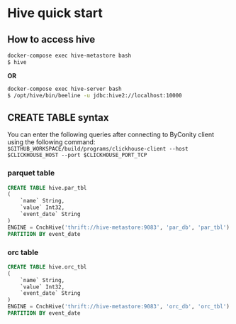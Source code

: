 # Hive quick start

## How to access hive
```sh
docker-compose exec hive-metastore bash
$ hive
```
**OR**

```sh
docker-compose exec hive-server bash
$ /opt/hive/bin/beeline -u jdbc:hive2://localhost:10000
```

## CREATE TABLE syntax 
You can enter the following queries after connecting to ByConity client using the following command:
`$GITHUB_WORKSPACE/build/programs/clickhouse-client --host $CLICKHOUSE_HOST --port $CLICKHOUSE_PORT_TCP`

### parquet table
```sql
CREATE TABLE hive.par_tbl
(
    `name` String,
    `value` Int32,
    `event_date` String
)
ENGINE = CnchHive('thrift://hive-metastore:9083', 'par_db', 'par_tbl')
PARTITION BY event_date
```

### orc table
```sql
CREATE TABLE hive.orc_tbl
(
    `name` String,
    `value` Int32,
    `event_date` String
)
ENGINE = CnchHive('thrift://hive-metastore:9083', 'orc_db', 'orc_tbl')
PARTITION BY event_date
```